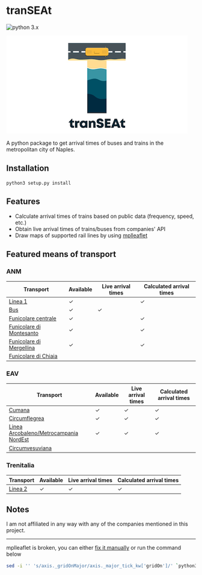# tranSEAt
![python 3.x](https://img.shields.io/static/v1?label=python&message=3.x&color=blue)

![tranSEAt logo](https://github.com/gcrbr/tranSEAt/blob/main/transeat.jpg?raw=true)

A python package to get arrival times of buses and trains in the metropolitan city of Naples.

## Installation
```
python3 setup.py install
```

## Features
- Calculate arrival times of trains based on public data (frequency, speed, etc.)
- Obtain live arrival times of trains/buses from companies' API
- Draw maps of supported rail lines by using [mplleaflet](https://github.com/jwass/mplleaflet)

## Featured means of transport
### ANM
| Transport | Available | Live arrival times | Calculated arrival times |
| - | - | - | - |
| [Linea 1](https://www.anm.it/index.php?Itemid=98&id=71&option=com_content&task=view) | &check; | | &check; |
| [Bus](https://www.anm.it/index.php?option=com_content&task=view&id=1308&Itemid=260) | &check; | &check; | |
| [Funicolare centrale](https://www.anm.it/index.php?option=com_content&task=view&id=81&Itemid=383) | &check; | | &check; |
| [Funicolare di Montesanto](https://www.anm.it/index.php?option=com_content&task=view&id=83&Itemid=386) | &check; | | &check; |
| [Funicolare di Mergellina](https://www.anm.it/index.php?option=com_content&task=view&id=84&Itemid=384) | &check; | | &check; |
| [Funicolare di Chiaia](https://www.anm.it/index.php?option=com_content&task=view&id=82&Itemid=385) | | | |

### EAV
| Transport | Available | Live arrival times | Calculated arrival times |
| - | - | - | - |
| [Cumana](https://www.eavsrl.it/web/orari-linee-ferroviarie) | &check; | &check; | &check; |
| [Circumflegrea](https://www.eavsrl.it/web/orari-linee-ferroviarie) | &check; | &check; | &check; |
| [Linea Arcobaleno/Metrocampania NordEst](https://www.eavsrl.it/web/orari-linee-ferroviarie) | &check; | &check; | &check; |
| [Circumvesuviana](https://www.eavsrl.it/web/orari-linee-ferroviarie) | | | |

### Trenitalia
| Transport | Available | Live arrival times | Calculated arrival times |
| - | - | - | - |
| [Linea 2](https://www.trenitalia.com/it/treni_regionali/campania/metro_napoli.html) | &check; | &check; | &check; |

## Notes
I am not affiliated in any way with any of the companies mentioned in this project.

---
mplleaflet is broken, you can either [fix it manually](https://github.com/jwass/mplleaflet/issues/80) or run the command below

```bash
sed -i '' 's/axis._gridOnMajor/axis._major_tick_kw['gridOn']/' `python3 -c "print([os:=__import__('os'),os.path.join(os.path.dirname(__import__('mplleaflet').__file__), 'mplexporter/utils.py')][1])"`
```
